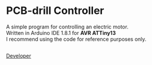 # PCB-drill Controller
A simple program for controlling an electric motor.  
Written in Arduino IDE 1.8.1 for __AVR ATTiny13__  
I recommend using the code for reference purposes only.

##
[Developer](https://vk.com/pa4h1337)
